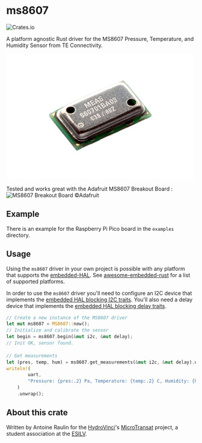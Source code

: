 # ms8607

![Crates.io](https://img.shields.io/crates/v/ms8607)

A platform agnostic Rust driver for the MS8607 Pressure, Temperature, and Humidity Sensor from TE Connectivity.

![MS8607](assets/sensor.png)

Tested and works great with the Adafruit MS8607 Breakout Board :
![MS8607 Breakout Board ©Adafruit](https://github.com/adafruit/Adafruit_MS8607/raw/master/assets/board.png?raw=true)

## Example

There is an example for the Raspberry Pi Pico board in the `examples` directory.

## Usage

Using the `ms8607` driver in your own project is possible with any platform that supports the [embedded-HAL](https://github.com/rust-embedded/embedded-hal). See [awesome-embedded-rust](https://github.com/rust-embedded/awesome-embedded-rust#hal-implementation-crates) for a list of supported platforms.

In order to use the `ms8607` driver you'll need to configure an I2C device that implements the [embedded HAL blocking I2C traits](https://docs.rs/embedded-hal/latest/embedded_hal/blocking/i2c/index.html). You'll also need a delay device that implements the [embedded HAL blocking delay traits](https://docs.rs/embedded-hal/latest/embedded_hal/blocking/delay/index.html).

```rust
// Create a new instance of the MS8607 driver
let mut ms8607 = MS8607::new();
// Initialize and calibrate the sensor
let begin = ms8607.begin(&mut i2c, &mut delay);
// Init OK, sensor found.

// Get measurements
let (pres, temp, hum) = ms8607.get_measurements(&mut i2c, &mut delay).unwrap();
writeln!(
        uart,
        "Pressure: {pres:.2} Pa, Temperature: {temp:.2} C, Humidity: {hum:.2} %RH\r"
    )
    .unwrap();
```

## About this crate

Written by Antoine Raulin for the [HydroVinci](https://github.com/HydroVinci-PULV)'s [MicroTransat](https://github.com/HydroVinci-PULV/MicroTransat) project, a student association at the [ESILV](https://esilv.fr).
